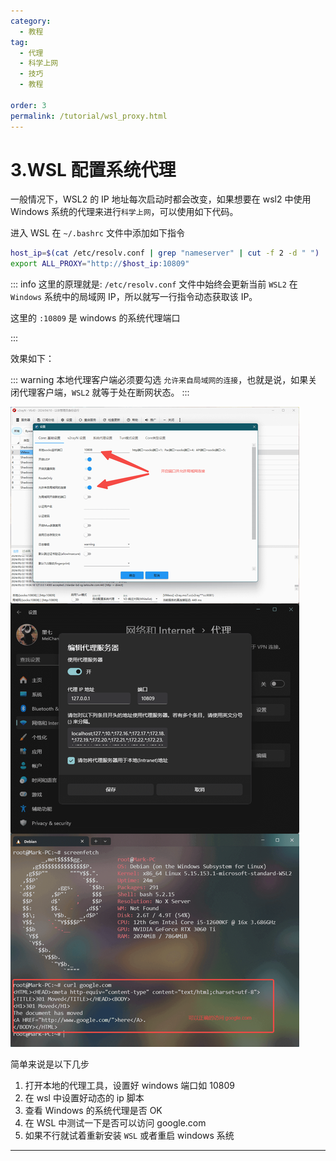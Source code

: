 ```yaml
---
category:
  - 教程
tag:
  - 代理
  - 科学上网
  - 技巧
  - 教程

order: 3
permalink: /tutorial/wsl_proxy.html
---
```


# 3.WSL 配置系统代理

一般情况下，WSL2 的 IP 地址每次启动时都会改变，如果想要在 wsl2 中使用 Windows 系统的代理来进行`科学上网`，可以使用如下代码。

进入 WSL 在 `~/.bashrc` 文件中添加如下指令

```bash title="~/.bashrc"
host_ip=$(cat /etc/resolv.conf | grep "nameserver" | cut -f 2 -d " ")
export ALL_PROXY="http://$host_ip:10809"
```

::: info
这里的原理就是:
`/etc/resolv.conf` 文件中始终会更新当前 `WSL2` 在 `Windows` 系统中的局域网 IP，所以就写一行指令动态获取该 IP。

这里的 `:10809` 是 windows 的系统代理端口

:::

效果如下：

::: warning
本地代理客户端必须要勾选 `允许来自局域网的连接`，也就是说，如果关闭代理客户端，`WSL2` 就等于处在断网状态。
:::

![WSL代理设置](./image/wsl_proxy.png)

简单来说是以下几步

1. 打开本地的代理工具，设置好 windows 端口如 10809
2. 在 wsl 中设置好动态的 ip 脚本
3. 查看 Windows 的系统代理是否 OK
4. 在 WSL 中测试一下是否可以访问 google.com
5. 如果不行就试着重新安装 `WSL` 或者重启 windows 系统

---
